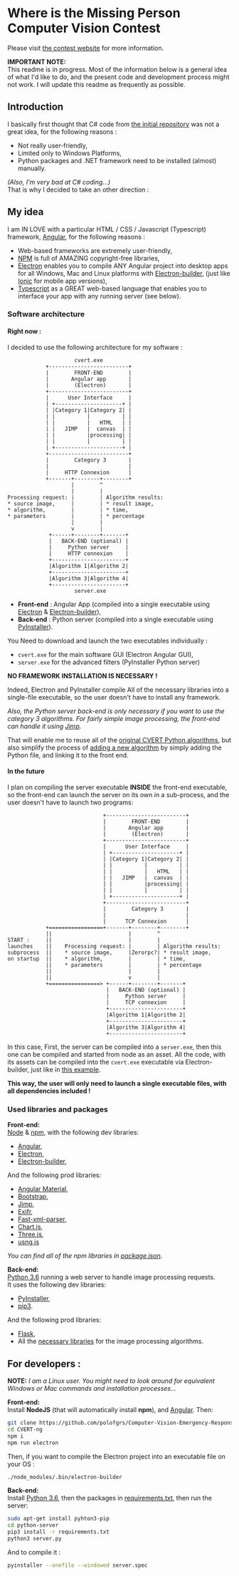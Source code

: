 # Where is the Missing Person Computer Vision Contest

Please visit [the contest website](https://computervisionrescue.wixsite.com/contest) for more information.

__IMPORTANT NOTE:__   
This readme is in progress. Most of the information below is a general idea of what I'd like to do, and the present code and development process might not work. I will update this readme as frequently as possible.

## Introduction
I basically first thought that C# code from [the initial repository](https://github.com/cvertdev/Computer-Vision-Emergency-Response-Toolkit) was not a great idea, for the following reasons :
* Not really user-friendly,
* Limited only to Windows Platforms,
* Python packages and .NET framework need to be installed (almost) manually.   

*(Also, I'm very bad at C# coding...)*  
That is why I decided to take an other direction :

## My idea

I am IN LOVE with a particular HTML / CSS / Javascript (Typescript) framework, [Angular](https://angular.io), for the following reasons :
* Web-based frameworks are extremely user-friendly,
* [NPM](https://www.npmjs.com/) is full of AMAZING copyright-free libraries,
* [Electron](https://electronjs.org/) enables you to compile ANY Angular project into desktop apps for all Windows, Mac and Linux platforms with [Electron-builder](https://www.electron.build/), (just like [Ionic](https://ionicframework.com) for mobile app versions),
* [Typescript](http://www.typescriptlang.org/) as a GREAT web-based language that enables you to interface your app with any running server (see below).

### Software architecture

#### Right now :
I decided to use the following architecture for my software :

```
                     cvert.exe
            +-------------------------+
            |        FRONT-END        |
            |       Angular app       |
            |        (Electron)       |
            +-------------------------+
            |      User Interface     |
            | +---------------------+ |
            | |Category 1|Category 2| |
            | |          |          | |
            | |          |   HTML   | |
            | |   JIMP   |  canvas  | |
            | |          |processing| |
            | |          |          | |
            | +---------------------+ |
            +-------------------------+
            |        Category 3       |
            |                         |
            |     HTTP Connexion      |
            +-------+--------+--------+
                    |        ^
                    |        |
Processing request: |        | Algorithm results:
* source image,     |        | * result image,
* algorithm,        |        | * time,
* parameters        |        | * percentage
                    |        |
                    v        |
             +------+--------+-------+
             |   BACK-END (optional) |
             |     Python server     |
             |     HTTP connexion    |
             +-----------------------+
             |Algorithm 1|Algorithm 2|
             +-----------------------+
             |Algorithm 3|Algorithm 4|
             +-----------------------+
                     server.exe
```
* __Front-end__ : Angular App (compiled into a single executable using [Electron](https://electronjs.org/) & [Electron-builder](https://www.electron.build/)),
* __Back-end__ : Python server (compiled into a single executable using [PyInstaller](https://www.pyinstaller.org/)).

You Need to download and launch the two executables individually :
* `cvert.exe` for the main software GUI (Electron Angular GUI),
* `server.exe` for the advanced filters (PyInstaller Python server)

__NO FRAMEWORK INSTALLATION IS NECESSARY !__

Indeed, Electron and PyInstaller compile All of the necessary libraries into a single-file executable, so the user doesn't have to install any framework.

*Also, the Python server back-end is only necessary if you want to use the category 3 algorithms. For fairly simple image processing, the front-end can handle it using [Jimp](https://www.npmjs.com/package/jimp).*

That will enable me to reuse all of the [original CVERT Python algorithms](https://github.com/cvertdev/Computer-Vision-Emergency-Response-Toolkit/tree/master/Computer%20Vision%20Toolkit/Computer%20Vision%20Toolkit/lib/Algorithms), but also simplify the process of [adding a new algorithm](https://github.com/cvertdev/Computer-Vision-Emergency-Response-Toolkit/wiki/Adding-a-New-Algorithm) by simply adding the Python file, and linking it to the front end.

#### In the future
I plan on compiling the server executable __INSIDE__ the front-end executable, so the front-end can launch the server on its own in a sub-process, and the user doesn't have to launch two programs:

```
                              +-------------------------+
                              |        FRONT-END        |
                              |       Angular app       |
                              |        (Electron)       |
                              +-------------------------+
                              |      User Interface     |
                              | +---------------------+ |
                              | |Category 1|Category 2| |
                              | |          |          | |
                              | |          |   HTML   | |
                              | |   JIMP   |  canvas  | |
                              | |          |processing| |
                              | |          |          | |
                              | +---------------------+ |
                              +-------------------------+
                              |        Category 3       |
                              |                         |
                              |      TCP Connexion      |
            +=================+-------+--------+--------+
            ||                        |        ^
START :     ||                        |        |
launches    ||    Processing request: |        | Algorithm results:
subprocess  ||    * source image,     |Zerorpc?| * result image,
on startup  ||    * algorithm,        |        | * time,
            ||    * parameters        |        | * percentage
            ||                        |        |
            ||                        v        |
            +================> +------+--------+-------+
                               |   BACK-END (optional) |
                               |     Python server     |
                               |     TCP connexion     |
                               +-----------------------+
                               |Algorithm 1|Algorithm 2|
                               +-----------------------+
                               |Algorithm 3|Algorithm 4|
                               +-----------------------+  
```
In this case, First, the server can be compiled into a `server.exe`, then this one can be compiled and started from node as an asset. All the code, with its assets can be compiled into the `cvert.exe` executable via Electron-builder, just like in [this example](https://medium.com/@abulka/electron-python-4e8c807bfa5e).

__This way, the user will only need to launch a single executable files, with all dependencies included !__

### Used libraries and packages
__Front-end:__   
[Node](https://nodejs.org/en/) & [npm](https://www.npmjs.com/), with the following dev libraries:
* [Angular](https://angular.io),
* [Electron](https://electronjs.org/),
* [Electron-builder](https://www.electron.build/),

And the following prod libraries:
* [Angular Material](https://material.angular.io/),
* [Bootstrap](https://getbootstrap.com/),
* [Jimp](https://www.npmjs.com/package/jimp),
* [Exifr](https://www.npmjs.com/package/exifr),
* [Fast-xml-parser](https://www.npmjs.com/package/fast-xml-parser),
* [Chart.js](https://www.chartjs.org/),
* [Three.js](https://threejs.org/),
* [usng.js](https://www.npmjs.com/package/usng.js)

*You can find all of the npm libraries in [package.json](CVERT-ng/package.json).*

__Back-end:__   
[Python 3.6](https://www.python.org/) running a web server to handle image processing requests.   
It uses the following dev libraries:
* [PyInstaller](https://www.pyinstaller.org/),
* [pip3](https://pip.pypa.io/en/stable/).

And the following prod libraries:
* [Flask](https://palletsprojects.com/p/flask/),
* All the [necessary libraries](python-server/requirements.txt) for the image processing algorithms.

## For developers :
__NOTE:__ *I am a Linux user. You might need to look around for equivalent Windows or Mac commands and installation processes...*

__Front-end:__   
Install __NodeJS__ (that will automatically install __npm__), and [Angular](https://angular.io/guide/setup-local). Then:
```bash
git clone https://github.com/polofgrs/Computer-Vision-Emergency-Response-Toolkit.git
cd CVERT-ng
npm i
npm run electron
```
Then, if you want to compile the Electron project into an executable file on your OS :
```bash
./node_modules/.bin/electron-builder
```
__Back-end:__   
Install [Python 3.6](https://www.python.org/), then the packages in [requirements.txt](python-server/requirements.txt), then run the server:
```bash
sudo apt-get install pyhton3-pip
cd python-server
pip3 install -r requirements.txt
python3 server.py
```
And to compile it :
```bash
pyinstaller --onefile --windowed server.spec
```

